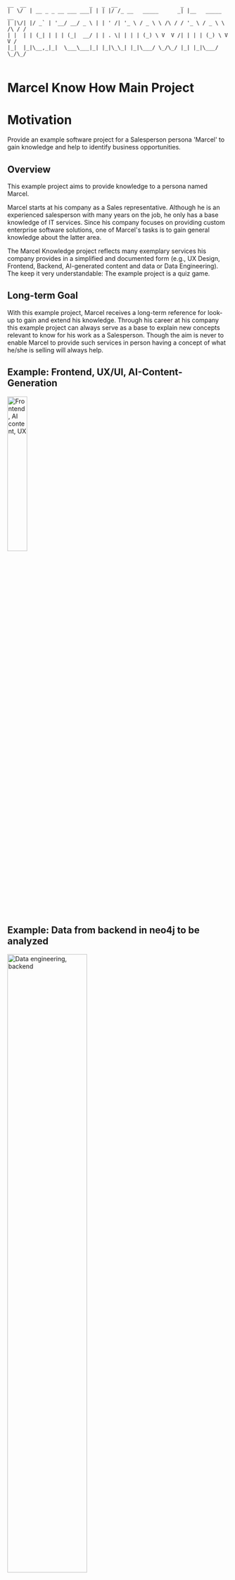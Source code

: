  ```
 __  __                    _   _  __                    _                   
|  \/  | __ _ _ __ ___ ___| | | |/ /_ __   _____      _| |__   _____      __
| |\/| |/ _` | '__/ __/ _ \ | | ' /| '_ \ / _ \ \ /\ / / '_ \ / _ \ \ /\ / /
| |  | | (_| | | | (_|  __/ | | . \| | | | (_) \ V  V /| | | | (_) \ V  V / 
|_|  |_|\__,_|_|  \___\___|_| |_|\_\_| |_|\___/ \_/\_/ |_| |_|\___/ \_/\_/  
                                                                            

```
Marcel Know How Main Project
===============================
# Motivation
Provide an example software project for a Salesperson persona 'Marcel' to gain knowledge and help to identify business opportunities.

## Overview
This example project aims to provide knowledge to a persona named Marcel.

Marcel starts at his company as a Sales representative. Although he is an experienced salesperson 
with many years on the job, he only has a base knowledge of IT services.
Since his company focuses on providing custom enterprise software solutions, one of Marcel's tasks 
is to gain general knowledge about the latter area.

The Marcel Knowledge project reflects many exemplary services his company provides in a simplified
and documented form (e.g., UX Design, Frontend, Backend, AI-generated content and data or 
Data Engineering).
The keep it very understandable: The example project is a quiz game.

## Long-term Goal
With this example project, Marcel receives a long-term reference for look-up to gain and extend his
knowledge. Through his career at his company this example project can always serve as a base to 
explain new concepts relevant to know for his work as a Salesperson.
Though the aim is never to enable Marcel to provide such services in person having a concept of
what he/she is selling will always help.

## Example: Frontend, UX/UI, AI-Content-Generation
<img alt="Frontend, AI content, UX" src="docs/images/marcel_mobile.jpg" style ="width:30%">

##  Example: Data from backend in neo4j to be analyzed
<img alt="Data engineering, backend" src="docs/images/neo_browser.png" style ="width:60%">

# Repo Structure
This Githup repository (repo) is the conceptual main project for the Marcel Know How Example 
Project. It contains of:
- General documentation to be readable by the persona Marcel (this README.md)
- A python script to create AI content (questions and images) populated to the frontend and 
database (see [AI Content Generation Doc](./docs/ai_content_generation.md))
- [A guide on how to install the local tools on windows](#guide-for-local-tool-installation) 

The following other repos belong to this project:
- [Marcel Knowhow Frontend](https://github.com/PRODYNA/marcel_knowhow_frontend)
- [Marcel Knowhow Backend](https://github.com/PRODYNA/marcel_knowhow_backend)
- [Marcel Knowhow Database](https://github.com/PRODYNA/marcel_knowhow_db)

# Scenario of the Example Project
Marcel's company received the order to build an MVP (Minimal Viable Product) for a fictional 
business case. The project has already started and is in a developed state to be 
looked at with certain limitations (as also listed below).

## Business Case
Simplified and fictional:
A customer wants to provide an open quiz game with the theme of European history.
If the game app gains more then 1,000,000 users the customer wants to extend and monetize the app 
by offering a "Pro subscriptions" for other themes with a payment of 5 Dollar per yearly 
subscription and the expectation of 1% conversion.


## Technical Stack
For having an easy but also realistic stack tech for Marcel's company the following stack is used:
- Frontend: React with Typescript and Material UI
- Backend: Python with FastAPI
- Database: Neo4j (Mainly for the easier to understand concept and the included browser for visualization)
- DevOps: Docker, Docker Compose, GitHub Actions, Azure Container Registry
- Cloud: Azure Container Apps
- AI: For quiz question and illustration generation OpenAI's GPT-4 and Stable Ai's Stable Diffusion

All reposs of this project reflect the tech stack. 

# Relevance for a Salesperson
For a Salesperson it is not relevant to learn how such a project is implemented in detail.
But it is important to have a high-level concept of what belongs to providing a software project to 
find and identify business opportunities.
When talking to a customer the following paragraphs provide a high level overview of the main 
services Marcel's company provides and how the services are refelected by this example project. 
The paragraphs also contain typical questions and issues to be discussed a salesperson can rais 
to drive a conversation. Though Marcel should remember that its his company's experts who have the 
detailed expertise and can be brought in to answer the potential customer's questions.

## Business view
A salesperson should understand what kind of business drivers are relevant for the customer. 
This helps not only to ask good questions but also to inspire the customer with new ideas and 
the best case.

Taken the scenario descibed above and assuming Marcel only knows the business case but there is no
order or project yet a typical approach would be to suggest starting with an MVP with
foreseeable effort and costs. If there is no concept yet one would typically start with a
workshop to get the requirements and to create a concrete offer.

Besides the earnings it is important for the customer to get an overview of the costs.
- What will the production of the MVP and the full product cost? 
- What are the internal costs for production and having the product (dedicated man power).
- What are the yearly costs for running the software? 

As a salesperson it is important to not make any false promises. The best way is to show that the 
salesperson is aware of the customer's needs and that Marcel's company is fully capable of providing
the answers by experts on a professional level.

The business view of the customer is only documented in this paragraph. However there should always
be a documentation it is useful for a salesperson to have this information in mind and in a system.
For Marcel's company HubSpot would be the best choide.


## Project Organization and Management (10-15% of project budget)
For the financial success of the project and the customer realationship in general it is important
for the Salesperson to ensure that the project team of Marcel's company knows everything what was
promised to the customer and that especially all documented promises are known and passed to the
project before the project starts.
Since Marcel is not experienced in providing IT systems when it comes to estimations and planning 
it is mandatory to pass these tasks to experts. There is a chance an expert is providing an 
estimation who will not be part of the project team. In such cases organizing an exchange between 
the expert and the project team is very helpful.
There is always a struggle between making a realistic and attractive price to get the job and to
ensure that the project is profitable and healthy for the customer relationship and further
potential projects.

Marcel's company uses Scrum as a project management framework. In a typical project Marcel's company
can but not always provides a Scrum Master (who his not the leader but an enabler of the project).
The role of Product Owner should be taken by the customer. If the customer does not have the
resources or the knowledge to take this role Marcel's company can provide a Product Owner.

Typical questions and topics
- How to manage and plan the project?
- How can the customer have an overview on the project?
- Besides the functional progress also the financial state is important.
- On larger projects having a steering committee (incl. both management representatives)
- At some customers it is not unusual to have a longer conceptional phase before the project starts.
- Does the customer needs training (Scrum Master, Product Owner)?

Usually the state of the project is documented in a system like Jira or GitHub. There also a fincial
overview provided to the customer and for Marcel's company's internal controlling. Employee's of
Marcel's company also document their times in an ERP which is also used for internal controlling
and invoicing.


## Design and Conception / User Experience (15-25% of budget)
In the majority of projects Marcel's company is involved in the work of the "design team" plays a significant part.
The UX Designer's job is to understand the business and the end-users to generate the greatest possible business value with the available resources while assuring a user-centric design. A user-centric design focuses on the users' needs and problems, which are usually gathered through workshops with the clients, desk research and especially various qualitative & quantitative user research. A UX Designer often questions assumptions and where possible pre-defined requirements.
Another important part of a UX designer's job is to align the understanding of the whole team, from stakeholders and product owners to the development team and bring them on the same boat. For this part, a UX designer has various tools to help them like personas, service blueprints, information architecture and other visualisations.
Regular input from the development team during the strategy and ideation phase is essential to ensure the feasibility and efficient development of the solution.
Only in collaboration can we ensure that we build the right thing right.
Following is a simplified version of the PRODYNA in-house developed process XDD (Experience Driven Development) which heavily leans on the widely known design-thinking process.

<img alt="XDD simplified" src="docs/images/marcel_xdd_simple.png" style ="width:30%">

Important to mention is that the process is iterative incremental, an important concept in software development.

<img alt="XDD continuous" src="docs/images/marcel_xdd_continuous.png" style ="width:30%">

The following graphic, which is aligned to the NN/g double diamond and not an official PRODYNA graphic, gives a closer look at the STRATEGY & IDEATION steps.
The idea of the double diamond is that for research and understanding, the scope is wide to gather all the information from all involved sources. Defining the problem statement as well as generating insights and vision of the product is then again a focused task, the statements need to be clear and concise.
Ideating a (design) solution means exploring the solution space, no idea should be thrown away prematurely as it could inform other designs or generate solid ideas. This is the right time to play with innovative ideas. The second part is building the actual designs, testing and improving them and eventually generating user stories for development. This again is a focused task where clear and concise output is needed.

<img alt="XDD NNg double diamond" src="docs/images/marcel_xdd_nng_double_diamond.png" style ="width:30%">

The first screens the UI designer develops are usually wireframes or directly low-fidelity screens. These are used to prove concepts, usually with user testing. Depending on how far they've been developed already, they can also be used to test the usability of the product. The analysed outcome of the tests informs the next iteration of the screens to improve them in an iterative and incremental way. These screens are also very helpful to all the stakeholders and the team to better understand what exactly is being built, get a feeling of the product and is generally a good platform for discussions.
The focus of a UI designer is to build a user-centric product, for which they need in-depth knowledge about them. In the case of a product for regular users who use the product rarely, it is essential for the UI to be intuitive and easy to use, which often translates to more but very easy steps.
For users who are professionals and use the product heavily on a daily basis, the main focus is on efficiency. The gain of speed from a more efficient but possibly less intuitive or more complex product far outweighs the initial hurdle of having to learn it.

Testing of the UI, during and after its creation, is a big topic by itself and varies heavily by customers, however it is essential to delivering a solid UI.

For a salesperson, it is relevant to know that while the design team's work is in the users' best interest, outcomes are informed by the business, stakeholders, and allocated resources. For some rather IT-illiterate customers, there is a challenge of convincing.

Typical questions and topics
- How to "catch" and "retain" the user?
- How do we get feedback from the customer and the customer's users?
- Where and how do we document?
- What kind of different user groups do we have?
- How can we design the product (especially the UI) to achieve which goals (e.g., a hip/conservative impression?)
- How can we assess the quality of the design?
- How do the designers interact with development?

Typical tools to document the design and conception are Figma and Miro.

A possible setup is the following, where ideation happened mostly in Figma, even though many designers still prefer pen & paper.

- [Ideation, for feedback and testing](https://www.figma.com/file/mq0uWjzAYO94Mboxm06DfJ/Know-thy-stuff?type=design&node-id=0-1&mode=design)

- [Screens, ready for development](https://www.figma.com/file/mq0uWjzAYO94Mboxm06DfJ/Know-thy-stuff?type=design&node-id=1-14&mode=design)


## Data and AI View (5-30% of budget)
### Data
More and more projects in Marcel's company have a data and AI aspect.
When it comes to "data" a project's goal could be to provide a better view on existing data to 
accelerate business processes (think of a company wide knowledge base). A project's goal can also 
be to create or to extend data, produce new data or include all of these aspects.
There are a lot of tools to gather and shape data. Especially when it comes to large amounts of 
data the cloud provides the space and processing power.

### AI
"AI" is a very broad term. Due to the success of the "ChatGPT" app there is the misconception that
there is this one "magic AI" which can solve any problem. Even worse there are some customer 
requirements which solely consists of "use AI" without a business case or a clear goal.
Behind "ChatGPT" there are very capable and complex AI models which can be of very good use 
(e.g., text generation). In other areas like having an AI model to anaylyze machine sensor data 
to identify potential failures a custom AI model is mandatory which creating needs different skills
than interacting with an existing model (like the models behind "ChatGPT", respectively the company
of OpenAI). 

Typical questions and topics:
- What kind of data do we need?
- Where do we get it from?
- How can we move the source data into what we want?
- What kind of (user) data/insights do we want?
- Can we create or reuse data?
- Where can AI help us?
- What is the business case?

Creating text and images with AI is manifasted in this very repository. To existing AI models
(GPT-4 and Stable Diffusion) are used. Also python is used to transfer the generated data into
a format which can be imported into a neo4j database.
A neo4j database is used to serve the generated data (e.g., quiz questions) to the backend and
later to the frontend.
Also data is gathered from the frontend (e.g., reaction time for answering a question) and stored
in the neo4j database for later analysis. Such data could be used to identify the quality of the
generated questions and images. As an example, if there is one question which is always answered
correctly but the usere takes a long time with answering the question it could be an indicator
that the question is easy but not clear enough.
The database is provisioning and the actual data import is manifested in the database repository.

## Software Engineering (30-40% of budget)
The software engineering part is usually the largest part of a software project since whatever
the project's goal is it is usually manifested in software. It turned out that creating software
in different components is the most efficient way (instead of heaving everythin in a huge monolith).

Depending on the size of the project and it also makes sense to provide the software in smaller 
parts than frontend and backend. This smaller parts can be developed and run independently. 
This allows to reduce runtime costs. For example a part that sometimes needs very extensive 
resource can be separated from the rest of the system. This way, way in comes to providing more
computing resources only this part needs to be scaled. The rest of the system can run on smaller
resources. Such parts usually come as "containers" which also helps security and to reduce 
complexity in the development process.
When it comes to frontend and backend the frontend contains the user interface and ideally lesser
logic. The backend contains the main logic and the connections to other systems (e.g., databases).
The connection between frontend and backend is usually done via an API.There are large project which do not provide a frontend. Especially in such cases the backend is
separated in further components (e.g., an API component and one more business logic component).

The descision which about parts are separated and how they are separated is usually made by the
Software Architects. They also guide and support the rest of software engineers when it comes to
technology descisions. Depending on the programming languages different tools and frameworks are 
used.
A software architects job is also to take care about general aspects like security, performance and
to ensure that the software is maintainable and extendable.
He should also ensure that the software is tested and that the quality is ensured.

Typical questions and topics:
- What kind of technologies are used and what's the impact?
- What kind of people do we have (with the customer)?
- Do we need trainings or reviews?
- Do we work cross-cutting/fullstack?
- Which components do we want and what is the impact?
- How can we develop independently from each other a big system?
- What can we automize?
- How can we ensure "code quality"?
- Where can we use AI (for automization)?
- Data safety and protection?

The software engineering part (code and documenatation) is manifested in Git repositories.
For this example project everthying is in the corresponding and often mentioned GitHub 
repositories.
Some customers have other systems for documentation and code management. For example Jira,
Confluence and Bitbucket.


## DevOps (10-15% of budget)
DevOps is in the sense of a software project of Marcel's company evertyhing which is needed
to get the software running as a cloud-native application from the development to the production.
There are different interpretations what DevOps is. For some (customers) DevOps means more Ops
(Operations) and for others practically any of the developers in the project should/could act as
a DevOps engineer. In Marcel's company 'DevOps' is provided by a dedicated "DevOps Engineer" role.
The role is performed by a person with strong knowledge in software engineering and modern cloud 
technologies.
Main tasks are providing the cloud infrastructure, the CI/CD pipeline and the monitoring and 
logging.

Typical questions:
- Where will it run (Cloud? Which cloud)?
- How can we integrate the development with the shipping (CI/CD, GitOps)?
- If we run in the cloud how can we check the costs?
- Can wie optimize costs (FinOps)?
- How can we monitor and log the system?

In this example project the DevOps part is provided by GitHub Actions, Docker, Docker Compose and
the documentation for running the project locally and in the cloud with Azure Container Apps.

## Managed Services (depends on runtime and project)
For Marcel's company "Managed Services" is a service which is provided to the customer after the
project is finished and can include to complete operation of the system in production.
Heavily assisted with automation Marcel's will monitor the system and depending on the contract
guarantees reaction times and availability. They can provide a hotline and a ticket system.
The employees taking over the a managed service are usually also included in the project team.
The team can also provide bug fixes and small changes depending on the contract.

Marcel's company usually does not provide managed services of an unkown system.
But if the customer wants to have a managed service for a system not provided by Marcel's company
there is always a questionaire avaible that can be provided.

For Marcel as a salesperson a managed service part can be a significant part of project's budget.
It can also help to convince the customer to choose Marcel's company for the project since the
customer can be sure that the system will be taken care of after the project is finished.

Regardless of the project's origin the following questions are relevant:
- What is the expected readiness?
- How much personal and technical attention do we need to manage the system?
- What about small developments and changes?
- Do we and the customer know the contacts?

There is no managed service provided for this example project other than the documentation of
how to run the project with Azure Container Apps.

# Limitations of the Example Project

# Non-Techical Limitations
The artifacts of the following areas are not yet part of the project:
- No project planning related artifects
- No project management related artifects
- No design and conception related artifects

## Architectural and Technical Compromises
- No Security
- No Personalization
- No Internationalization (i18n)
- No Native Mobile App
- No General Architecture documents.
- No unit, integration or end-to-end tests
- No 100% clean separation of concerns (e.g., this repo contains the AI generator script)

# Guide for local tool installation
Since the "how to get things running" is well documented, Marcel can experiment with aspects of 
the project on his on machine (e.g., modifying the AI-generated content generation).

Please follow the [local setup guide](./docs/local_setup.md) to install the tools needed for 
running the example project locally on a Windows machine.